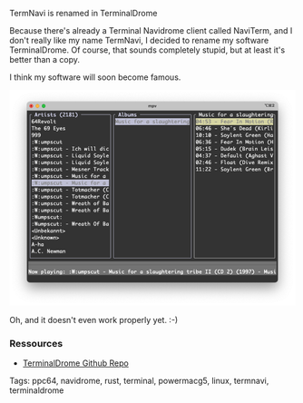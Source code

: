 TermNavi is renamed in TerminalDrome

Because there's already a Terminal Navidrome client called NaviTerm, and I don't really like my name TermNavi, I decided to rename my software TerminalDrome. Of course, that sounds completely stupid, but at least it's better than a copy.

I think my software will soon become famous.

![](/images/navidrome.png)

Oh, and it doesn't even work properly yet. :-)

### Ressources
* [TerminalDrome Github Repo](https://github.com/thafaker/termnavi/tree/main)

Tags: ppc64, navidrome, rust, terminal, powermacg5, linux, termnavi, terminaldrome

